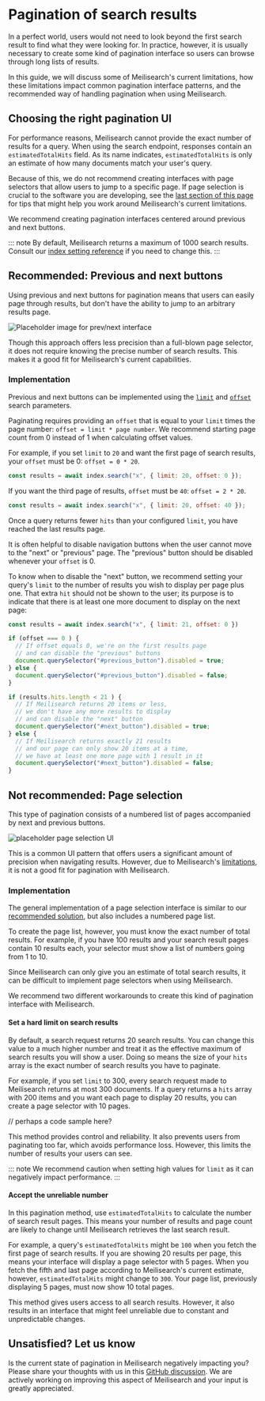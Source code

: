# Pagination of search results

In a perfect world, users would not need to look beyond the first search result to find what they were looking for. In practice, however, it is usually necessary to create some kind of pagination interface so users can browse through long lists of results.

In this guide, we will discuss some of Meilisearch's current limitations, how these limitations impact common pagination interface patterns, and the recommended way of handling pagination when using Meilisearch.

## Choosing the right pagination UI

For performance reasons, Meilisearch cannot provide the exact number of results for a query. When using the search endpoint, responses contain an `estimatedTotalHits` field. As its name indicates, `estimatedTotalHits` is only an estimate of how many documents match your user's query.

Because of this, we do not recommend creating interfaces with page selectors that allow users to jump to a specific page. If page selection is crucial to the software you are developing, see the [last section of this page](#not-recommended-page-selection) for tips that might help you work around Meilisearch's current limitations.

We recommend creating pagination interfaces centered around previous and next buttons.

::: note
By default, Meilisearch returns a maximum of 1000 search results. Consult our [index setting reference](/reference/api/settings.md) if you need to change this.
:::

## Recommended: Previous and next buttons

Using previous and next buttons for pagination means that users can easily page through results, but don't have the ability to jump to an arbitrary results page.

![Placeholder image for prev/next interface]()

Though this approach offers less precision than a full-blown page selector, it does not require knowing the precise number of search results. This makes it a good fit for Meilisearch's current capabilities.

### Implementation

Previous and next buttons can be implemented using the [`limit`](/reference/api/search.md#limit) and [`offset`](/reference/api/search.md#offset) search parameters.

Paginating requires providing an `offset` that is equal to your `limit` times the page number: `offset = limit * page number`. We recommend starting page count from 0 instead of 1 when calculating offset values.

For example, if you set `limit` to `20` and want the first page of search results, your `offset` must be 0: `offset = 0 * 20`.

```js
const results = await index.search("x", { limit: 20, offset: 0 });
```

If you want the third page of results, `offset` must be `40`: `offset = 2 * 20`.

```js
const results = await index.search("x", { limit: 20, offset: 40 });
```

Once a query returns fewer `hits` than your configured `limit`, you have reached the last results page.

It is often helpful to disable navigation buttons when the user cannot move to the "next" or "previous" page. The "previous" button should be disabled whenever your `offset` is 0.

To know when to disable the "next" button, we recommend setting your query's `limit` to the number of results you wish to display per page plus one. That extra `hit` should not be shown to the user; its purpose is to indicate that there is at least one more document to display on the next page:

```js
const results = await index.search("x", { limit: 21, offset: 0 })

if (offset === 0 ) {
  // If offset equals 0, we're on the first results page
  // and can disable the "previous" buttons
  document.querySelector("#previous_button").disabled = true;
} else {
  document.querySelector("#previous_button").disabled = false;
}

if (results.hits.length < 21 ) {
  // If Meilisearch returns 20 items or less, 
  // we don't have any more results to display
  // and can disable the "next" button
  document.querySelector("#next_button").disabled = true;
} else {
  // If Meilisearch returns exactly 21 results
  // and our page can only show 20 items at a time,
  // we have at least one more page with 1 result in it
  document.querySelector("#next_button").disabled = false;
}
```

## Not recommended: Page selection

This type of pagination consists of a numbered list of pages accompanied by next and previous buttons.

![placeholder page selection UI](https://vuejsexamples.com/content/images/2018/11/vue-pagination.gif)

This is a common UI pattern that offers users a significant amount of precision when navigating results. However, due to Meilisearch's [limitations](#choosing-the-right-pagination-ui), it is not a good fit for pagination with Meilisearch.

### Implementation

The general implementation of a page selection interface is similar to our [recommended solution](#recommended-previous-and-next-buttons), but also includes a numbered page list.

To create the page list, however, you must know the exact number of total results. For example, if you have 100 results and your search result pages contain 10 results each, your selector must show a list of numbers going from 1 to 10.

Since Meilisearch can only give you an estimate of total search results, it can be difficult to implement page selectors when using Meilisearch.

We recommend two different workarounds to create this kind of pagination interface with Meilisearch.

#### Set a hard limit on search results

By default, a search request returns 20 search results. You can change this value to a much higher number and treat it as the effective maximum of search results you will show a user. Doing so means the size of your `hits` array is the exact number of search results you have to paginate.

For example, if you set `limit` to 300, every search request made to Meilisearch returns at most 300 documents. If a query returns a `hits` array with 200 items and you want each page to display 20 results, you can create a page selector with 10 pages.

// perhaps a code sample here?

This method provides control and reliability. It also prevents users from paginating too far, which avoids performance loss. However, this limits the number of results your users can see.

::: note
We recommend caution when setting high values for `limit` as it can negatively impact performance.
:::

#### Accept the unreliable number

In this pagination method, use `estimatedTotalHits` to calculate the number of search result pages. This means your number of results and page count are likely to change until Meilisearch retrieves the last search result.

For example, a query's `estimatedTotalHits` might be `100` when you fetch the first page of search results. If you are showing 20 results per page, this means your interface will display a page selector with 5 pages. When you fetch the fifth and last page according to Meilisearch's current estimate, however, `estimatedTotalHits` might change to `300`. Your page list, previously displaying 5 pages, must now show 10 total pages.

This method gives users access to all search results. However, it also results in an interface that might feel unreliable due to constant and unpredictable changes.

## Unsatisfied? Let us know

Is the current state of pagination in Meilisearch negatively impacting you? Please share your thoughts with us in this [GitHub discussion](https://github.com/meilisearch/product/discussions/483). We are actively working on improving this aspect of Meilisearch and your input is greatly appreciated.
